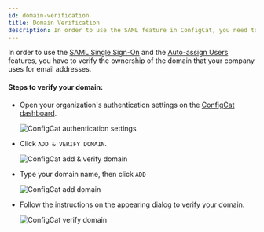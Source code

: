 ```yaml
---
id: domain-verification
title: Domain Verification
description: In order to use the SAML feature in ConfigCat, you need to verify your domain. Here is a step-by-step guide on how to do that.
---
```


In order to use the [SAML Single Sign-On](/docs/advanced/team-management/saml/saml-overview) and the [Auto-assign Users](/docs/advanced/team-management/auto-assign-users) features, you have to verify the ownership of the domain that your company uses for email addresses.

#### Steps to verify your domain:

- Open your organization's authentication settings on the <a href="https://app.configcat.com/organization/authentication" target="_blank">ConfigCat dashboard</a>.

  <img className="saml-tutorial-img zoomable" src="/docs/assets/saml/dashboard/authentication.png" alt="ConfigCat authentication settings" />

- Click `ADD & VERIFY DOMAIN`.

  <img className="saml-tutorial-img zoomable" src="/docs/assets/saml/dashboard/add_domain.png" alt="ConfigCat add & verify domain" />

- Type your domain name, then click `ADD`

  <img className="saml-tutorial-img zoomable" src="/docs/assets/saml/dashboard/domain_name.png" alt="ConfigCat add domain"  />

- Follow the instructions on the appearing dialog to verify your domain.

  <img className="saml-tutorial-img zoomable" src="/docs/assets/saml/dashboard/verify_domain.png" alt="ConfigCat verify domain" />
